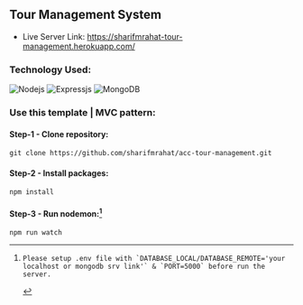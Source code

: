 ## Tour Management System

- Live Server Link: https://sharifmrahat-tour-management.herokuapp.com/

### Technology Used:

![Nodejs](https://img.shields.io/badge/Node_JS-339933?style=for-the-badge&logo=nodedotjs&logoColor=white)
![Expressjs](https://img.shields.io/badge/Express-4e4e4e?style=for-the-badge&logo=express&logoColor=white)
![MongoDB](https://img.shields.io/badge/MongoDB-4EA94B?style=for-the-badge&logo=mongodb&logoColor=white)

### Use this template | MVC pattern:

#### Step-1 - Clone repository:

```
git clone https://github.com/sharifmrahat/acc-tour-management.git
```

#### Step-2 - Install packages:

```
npm install
```

#### Step-3 - Run nodemon:[^note]

```
npm run watch
```

[^note]:
        Please setup .env file with `DATABASE_LOCAL/DATABASE_REMOTE='your localhost or mongodb srv link'` & `PORT=5000` before run the server.
